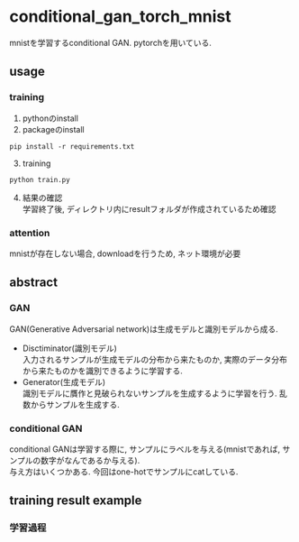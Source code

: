 # conditional_gan_torch_mnist
mnistを学習するconditional GAN. pytorchを用いている.  

## usage
### training
1. pythonのinstall  
2. packageのinstall  
```
pip install -r requirements.txt
```
3. training  
```
python train.py
```
4. 結果の確認  
学習終了後, ディレクトリ内にresultフォルダが作成されているため確認

### attention
mnistが存在しない場合, downloadを行うため, ネット環境が必要  

## abstract
### GAN
GAN(Generative Adversarial network)は生成モデルと識別モデルから成る.  
- Disctiminator(識別モデル)  
入力されるサンプルが生成モデルの分布から来たものか, 実際のデータ分布から来たものかを識別できるように学習する.  
- Generator(生成モデル)  
識別モデルに贋作と見破られないサンプルを生成するように学習を行う. 乱数からサンプルを生成する.  

### conditional GAN
conditional GANは学習する際に, サンプルにラベルを与える(mnistであれば, サンプルの数字がなんであるか与える).  
与え方はいくつかある. 今回はone-hotでサンプルにcatしている.  

## training result example
### 学習過程
